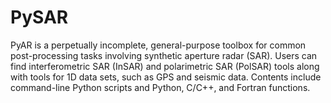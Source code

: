 PySAR
=====

PyAR is a perpetually incomplete, general-purpose toolbox for common post-processing 
tasks involving synthetic aperture radar (SAR). Users can find interferometric SAR 
(InSAR) and polarimetric SAR (PolSAR) tools along with tools for 1D data sets, such 
as GPS and seismic data. Contents include command-line Python scripts and Python, 
C/C++, and Fortran functions.


